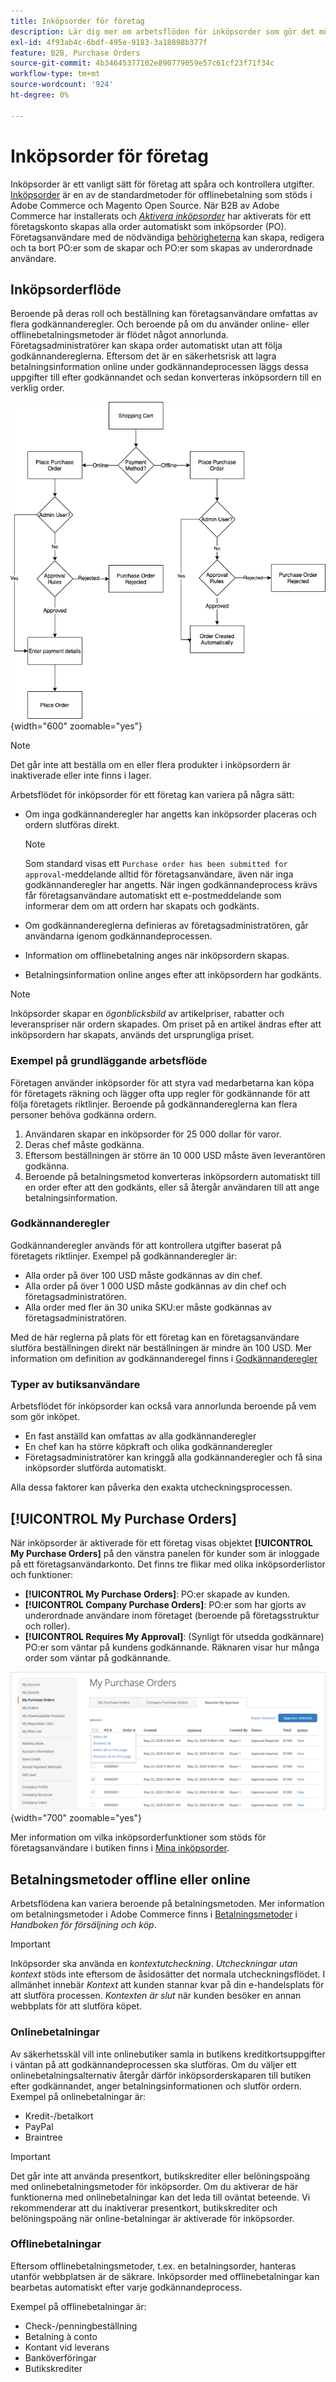 ```yaml
---
title: Inköpsorder för företag
description: Lär dig mer om arbetsflöden för inköpsorder som gör det möjligt för företag att spåra och kontrollera utgifter.
exl-id: 4f93ab4c-6bdf-495e-9183-3a18898b377f
feature: B2B, Purchase Orders
source-git-commit: 4b34645377102e890779059e57c61cf23f71f34c
workflow-type: tm+mt
source-wordcount: '924'
ht-degree: 0%

---
```


# Inköpsorder för företag

Inköpsorder är ett vanligt sätt för företag att spåra och kontrollera utgifter. [Inköpsorder](../stores-purchase/purchase-order.md) är en av de standardmetoder för offlinebetalning som stöds i Adobe Commerce och Magento Open Source. När B2B av Adobe Commerce har installerats och [_Aktivera inköpsorder_](account-company-manage.md#advanced-settings) har aktiverats för ett företagskonto skapas alla order automatiskt som inköpsorder (PO). Företagsanvändare med de nödvändiga [behörigheterna](account-company-roles-permissions.md) kan skapa, redigera och ta bort PO:er som de skapar och PO:er som skapas av underordnade användare.

## Inköpsorderflöde

Beroende på deras roll och beställning kan företagsanvändare omfattas av flera godkännanderegler. Och beroende på om du använder online- eller offlinebetalningsmetoder är flödet något annorlunda. Företagsadministratörer kan skapa order automatiskt utan att följa godkännandereglerna. Eftersom det är en säkerhetsrisk att lagra betalningsinformation online under godkännandeprocessen läggs dessa uppgifter till efter godkännandet och sedan konverteras inköpsordern till en verklig order.

![Inköpsorderflöde](./assets/purchase-order-flow.png){width="600" zoomable="yes"}

>[!NOTE]
>
>Det går inte att beställa om en eller flera produkter i inköpsordern är inaktiverade eller inte finns i lager.

Arbetsflödet för inköpsorder för ett företag kan variera på några sätt:

- Om inga godkännanderegler har angetts kan inköpsorder placeras och ordern slutföras direkt.

  >[!NOTE]
  >
  >Som standard visas ett `Purchase order has been submitted for approval`-meddelande alltid för företagsanvändare, även när inga godkännanderegler har angetts. När ingen godkännandeprocess krävs får företagsanvändare automatiskt ett e-postmeddelande som informerar dem om att ordern har skapats och godkänts.

- Om godkännandereglerna definieras av företagsadministratören, går användarna igenom godkännandeprocessen.
- Information om offlinebetalning anges när inköpsordern skapas.
- Betalningsinformation online anges efter att inköpsordern har godkänts.

>[!NOTE]
>
>Inköpsorder skapar en _ögonblicksbild_ av artikelpriser, rabatter och leveranspriser när ordern skapades. Om priset på en artikel ändras efter att inköpsordern har skapats, används det ursprungliga priset.

### Exempel på grundläggande arbetsflöde

Företagen använder inköpsorder för att styra vad medarbetarna kan köpa för företagets räkning och lägger ofta upp regler för godkännande för att följa företagets riktlinjer. Beroende på godkännandereglerna kan flera personer behöva godkänna ordern.

1. Användaren skapar en inköpsorder för 25 000 dollar för varor.
1. Deras chef måste godkänna.
1. Eftersom beställningen är större än 10 000 USD måste även leverantören godkänna.
1. Beroende på betalningsmetod konverteras inköpsordern automatiskt till en order efter att den godkänts, eller så återgår användaren till att ange betalningsinformation.

### Godkännanderegler

Godkännanderegler används för att kontrollera utgifter baserat på företagets riktlinjer. Exempel på godkännanderegler är:

- Alla order på över 100 USD måste godkännas av din chef.
- Alla order på över 1 000 USD måste godkännas av din chef och företagsadministratören.
- Alla order med fler än 30 unika SKU:er måste godkännas av företagsadministratören.

Med de här reglerna på plats för ett företag kan en företagsanvändare slutföra beställningen direkt när beställningen är mindre än 100 USD. Mer information om definition av godkännanderegel finns i [Godkännanderegler](account-dashboard-approval-rules.md)

### Typer av butiksanvändare

Arbetsflödet för inköpsorder kan också vara annorlunda beroende på vem som gör inköpet.

- En fast anställd kan omfattas av alla godkännanderegler
- En chef kan ha större köpkraft och olika godkännanderegler
- Företagsadministratörer kan kringgå alla godkännanderegler och få sina inköpsorder slutförda automatiskt.

Alla dessa faktorer kan påverka den exakta utcheckningsprocessen.

## [!UICONTROL My Purchase Orders]

När inköpsorder är aktiverade för ett företag visas objektet **[!UICONTROL My Purchase Orders]** på den vänstra panelen för kunder som är inloggade på ett företagsanvändarkonto. Det finns tre flikar med olika inköpsorderlistor och funktioner:

- **[!UICONTROL My Purchase Orders]**: PO:er skapade av kunden.
- **[!UICONTROL Company Purchase Orders]**: PO:er som har gjorts av underordnade användare inom företaget (beroende på företagsstruktur och roller).
- **[!UICONTROL Requires My Approval]**: (Synligt för utsedda godkännare) PO:er som väntar på kundens godkännande. Räknaren visar hur många order som väntar på godkännande.

![Mina inköpsorder](./assets/account-dashboard-my-purchase-orders.png){width="700" zoomable="yes"}

Mer information om vilka inköpsorderfunktioner som stöds för företagsanvändare i butiken finns i [Mina inköpsorder](account-dashboard-my-purchase-orders.md).

## Betalningsmetoder offline eller online

Arbetsflödena kan variera beroende på betalningsmetoden. Mer information om betalningsmetoder i Adobe Commerce finns i [Betalningsmetoder](../stores-purchase/payments.md) i _Handboken för försäljning och köp_.

>[!IMPORTANT]
>
>Inköpsorder ska använda en _kontextutcheckning_. _Utcheckningar utan kontext_ stöds inte eftersom de åsidosätter det normala utcheckningsflödet. I allmänhet innebär _Kontext_ att kunden stannar kvar på din e-handelsplats för att slutföra processen. _Kontexten är slut_ när kunden besöker en annan webbplats för att slutföra köpet.

### Onlinebetalningar

Av säkerhetsskäl vill inte onlinebutiker samla in butikens kreditkortsuppgifter i väntan på att godkännandeprocessen ska slutföras. Om du väljer ett onlinebetalningsalternativ återgår därför inköpsorderskaparen till butiken efter godkännandet, anger betalningsinformationen och slutför ordern. Exempel på onlinebetalningar är:

- Kredit-/betalkort
- PayPal
- Braintree

>[!IMPORTANT]
>
>Det går inte att använda presentkort, butikskrediter eller belöningspoäng med onlinebetalningsmetoder för inköpsorder. Om du aktiverar de här funktionerna med onlinebetalningar kan det leda till oväntat beteende. Vi rekommenderar att du inaktiverar presentkort, butikskrediter och belöningspoäng när online-betalningar är aktiverade för inköpsorder.

### Offlinebetalningar

Eftersom offlinebetalningsmetoder, t.ex. en betalningsorder, hanteras utanför webbplatsen är de säkrare. Inköpsorder med offlinebetalningar kan bearbetas automatiskt efter varje godkännandeprocess.

Exempel på offlinebetalningar är:

- Check-/penningbeställning
- Betalning à conto
- Kontant vid leverans
- Banköverföringar
- Butikskrediter

